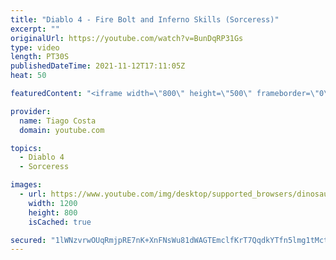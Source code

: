 ```yaml
---
title: "Diablo 4 - Fire Bolt and Inferno Skills (Sorceress)"
excerpt: ""
originalUrl: https://youtube.com/watch?v=BunDqRP31Gs
type: video
length: PT30S
publishedDateTime: 2021-11-12T17:11:05Z
heat: 50

featuredContent: "<iframe width=\"800\" height=\"500\" frameborder=\"0\" src=\"https://www.youtube.com/embed/BunDqRP31Gs\" allow=\"accelerometer; autoplay; encrypted-media; gyroscope; picture-in-picture\" allowfullscreen></iframe>"

provider:
  name: Tiago Costa
  domain: youtube.com

topics:
  - Diablo 4
  - Sorceress

images:
  - url: https://www.youtube.com/img/desktop/supported_browsers/dinosaur.png
    width: 1200
    height: 800
    isCached: true

secured: "1lWNzvrwOUqRmjpRE7nK+XnFNsWu81dWAGTEmclfKrT7QqdkYTfn5lmg1tMcty3KRHfHPRAhn68WJowxsfNEOJ0dyW1gAWYPP/L/ItYYRDGt/QH9IVUjQJwkfjXFfeSu6oZfDcOoQ1b7+VzRF3XAyEIiEMCdvKQQuWJP7BMJyJyLxsxQr6W8wu2mITFe++LqvdSHpsRBWb6R7VdshgIjoLDqPk+e8eGCcNjuHY5XuTFprNe6BqC0JqjUELWKYvBtFh4+a88wnAinSsSgvvqqzLQbrH3Sl9Vi7XQyGhDXRhbiakTfqqd2CwZsy41LYcqTYAPyDLNmh5t9qH5GKXzXOrcNQdg14YHs+akvyfKfi3wrcPJHP/aWsio5fgC47BiEdJk+54OY64goGlv/LFhiQSOn2ryHS+ZwsXiuZO3ng50=;ISrVoGrEH+rOh2n3MgsTOw=="
---
```


